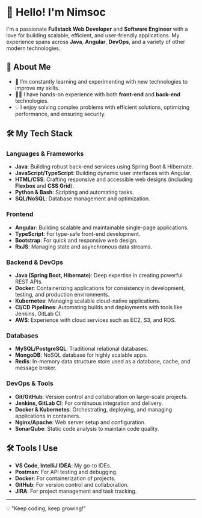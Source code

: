 # 👋 Hello! I'm Nimsoc

I'm a passionate **Fullstack Web Developer** and **Software Engineer** with a love for building scalable, efficient, and user-friendly applications. My experience spans across **Java**, **Angular**, **DevOps**, and a variety of other modern technologies. 

## 🚀 About Me

- 🌱 I’m constantly learning and experimenting with new technologies to improve my skills.
- 👨‍💻 I have hands-on experience with both **front-end** and **back-end** technologies.
- 💡 I enjoy solving complex problems with efficient solutions, optimizing performance, and ensuring security.

## 🛠️ My Tech Stack

### Languages & Frameworks
- **Java**: Building robust back-end services using Spring Boot & Hibernate.
- **JavaScript/TypeScript**: Building dynamic user interfaces with Angular.
- **HTML/CSS**: Crafting responsive and accessible web designs (including **Flexbox** and **CSS Grid**).
- **Python & Bash**: Scripting and automating tasks.
- **SQL/NoSQL**: Database management and optimization.

### Frontend
- **Angular**: Building scalable and maintainable single-page applications.
- **TypeScript**: For type-safe front-end development.
- **Bootstrap**: For quick and responsive web design.
- **RxJS**: Managing state and asynchronous data streams.

### Backend & DevOps
- **Java (Spring Boot, Hibernate)**: Deep expertise in creating powerful REST APIs.
- **Docker**: Containerizing applications for consistency in development, testing, and production environments.
- **Kubernetes**: Managing scalable cloud-native applications.
- **CI/CD Pipelines**: Automating builds and deployments with tools like Jenkins, GitLab CI.
- **AWS**: Experience with cloud services such as EC2, S3, and RDS.

### Databases
- **MySQL/PostgreSQL**: Traditional relational databases.
- **MongoDB**: NoSQL database for highly scalable apps.
- **Redis**: In-memory data structure store used as a database, cache, and message broker.

### DevOps & Tools
- **Git/GitHub**: Version control and collaboration on large-scale projects.
- **Jenkins, GitLab CI**: For continuous integration and delivery.
- **Docker & Kubernetes**: Orchestrating, deploying, and managing applications in containers.
- **Nginx/Apache**: Web server setup and configuration.
- **SonarQube**: Static code analysis to maintain code quality.

## 🛠️ Tools I Use
- **VS Code**, **IntelliJ IDEA**: My go-to IDEs.
- **Postman**: For API testing and debugging.
- **Docker**: For containerization of projects.
- **GitHub**: For version control and collaboration.
- **JIRA**: For project management and task tracking.

---
💡 "Keep coding, keep growing!"

